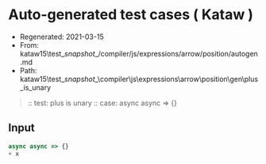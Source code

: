 # Auto-generated test cases ( Kataw )
- Regenerated: 2021-03-15
- From: kataw15\test\__snapshot__/compiler/js/expressions/arrow/position/autogen.md
- Path: kataw15\test\__snapshot__\compiler\js\expressions\arrow\position\gen\plus_is_unary
> :: test: plus is unary
> :: case: async async => {}
## Input

`````js
async async => {}
+ x
`````
